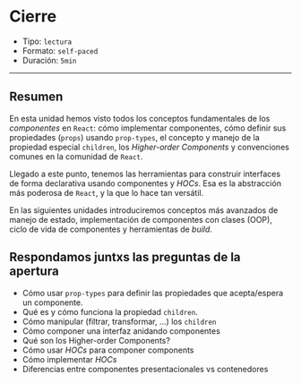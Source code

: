 # Cierre

* Tipo: `lectura`
* Formato: `self-paced`
* Duración: `5min`

***

## Resumen

En esta unidad hemos visto todos los conceptos fundamentales de los
_componentes_ en `React`: cómo implementar componentes, cómo definir sus
propiedades (`props`) usando `prop-types`, el concepto y manejo de la propiedad
especial `children`, los _Higher-order Components_ y convenciones comunes en la
comunidad de `React`.

Llegado a este punto, tenemos las herramientas para construir interfaces de
forma declarativa usando componentes y _HOCs_. Esa es la abstracción más
poderosa de `React`, y la que lo hace tan versátil.

En las siguientes unidades introduciremos conceptos más avanzados de manejo de
estado, implementación de componentes con clases (OOP), ciclo de vida de
componentes y herramientas de _build_.

## Respondamos juntxs las preguntas de la apertura

* Cómo usar `prop-types` para definir las propiedades que acepta/espera un
  componente.
* Qué es y cómo funciona la propiedad `children`.
* Cómo manipular (filtrar, transformar, ...) los `children`
* Cómo componer una interfaz anidando componentes
* Qué son los Higher-order Components?
* Cómo usar _HOCs_ para componer components
* Cómo implementar _HOCs_
* Diferencias entre componentes presentacionales vs contenedores
